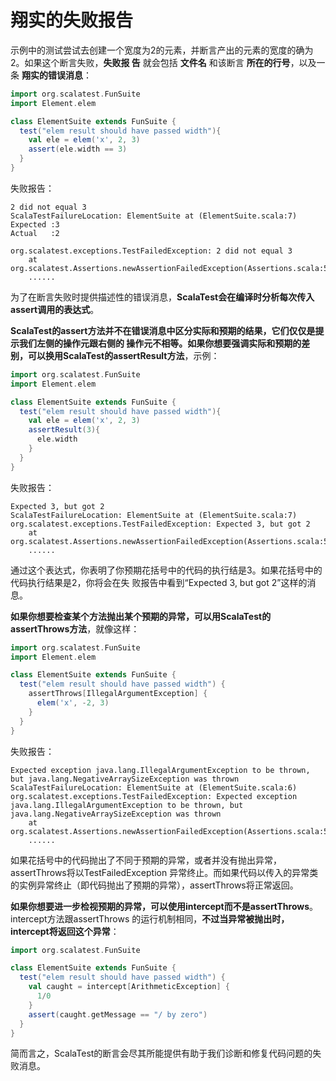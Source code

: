 翔实的失败报告
===================================================================================
示例中的测试尝试去创建一个宽度为2的元素，并断言产出的元素的宽度的确为2。如果这个断言失败，**失败报
告** 就会包括 **文件名** 和该断言 **所在的行号**，以及一条 **翔实的错误消息**：
```scala
import org.scalatest.FunSuite
import Element.elem

class ElementSuite extends FunSuite {
  test("elem result should have passed width"){
    val ele = elem('x', 2, 3)
    assert(ele.width == 3)
  }
}
```
失败报告：
```
2 did not equal 3
ScalaTestFailureLocation: ElementSuite at (ElementSuite.scala:7)
Expected :3
Actual   :2

org.scalatest.exceptions.TestFailedException: 2 did not equal 3
	at org.scalatest.Assertions.newAssertionFailedException(Assertions.scala:530)
    ......
```
为了在断言失败时提供描述性的错误消息，**ScalaTest会在编译时分析每次传入assert调用的表达式**。

**ScalaTest的assert方法并不在错误消息中区分实际和预期的结果，它们仅仅是提示我们左侧的操作元跟右侧的
操作元不相等。如果你想要强调实际和预期的差别，可以换用ScalaTest的assertResult方法**，示例：
```scala
import org.scalatest.FunSuite
import Element.elem

class ElementSuite extends FunSuite {
  test("elem result should have passed width"){
    val ele = elem('x', 2, 3)
    assertResult(3){
      ele.width
    }
  }
}
```
失败报告：
```
Expected 3, but got 2
ScalaTestFailureLocation: ElementSuite at (ElementSuite.scala:7)
org.scalatest.exceptions.TestFailedException: Expected 3, but got 2
	at org.scalatest.Assertions.newAssertionFailedException(Assertions.scala:530)
    ......
```
通过这个表达式，你表明了你预期花括号中的代码的执行结是3。如果花括号中的代码执行结果是2，你将会在失
败报告中看到“Expected 3, but got 2”这样的消息。

**如果你想要检查某个方法抛出某个预期的异常，可以用ScalaTest的assertThrows方法**，就像这样：
```scala
import org.scalatest.FunSuite
import Element.elem

class ElementSuite extends FunSuite {
  test("elem result should have passed width") {
    assertThrows[IllegalArgumentException] {
      elem('x', -2, 3)
    }
  }
}
```
失败报告：
```
Expected exception java.lang.IllegalArgumentException to be thrown, but java.lang.NegativeArraySizeException was thrown
ScalaTestFailureLocation: ElementSuite at (ElementSuite.scala:6)
org.scalatest.exceptions.TestFailedException: Expected exception java.lang.IllegalArgumentException to be thrown, but java.lang.NegativeArraySizeException was thrown
	at org.scalatest.Assertions.newAssertionFailedException(Assertions.scala:530)
    ......
```
如果花括号中的代码抛出了不同于预期的异常，或者并没有抛出异常，assertThrows将以TestFailedException
异常终止。而如果代码以传入的异常类的实例异常终止（即代码抛出了预期的异常），assertThrows将正常返回。

**如果你想要进一步检视预期的异常，可以使用intercept而不是assertThrows**。intercept方法跟assertThrows
的运行机制相同，**不过当异常被抛出时，intercept将返回这个异常**：
```scala
import org.scalatest.FunSuite

class ElementSuite extends FunSuite {
  test("elem result should have passed width") {
    val caught = intercept[ArithmeticException] {
      1/0
    }
    assert(caught.getMessage == "/ by zero")
  }
}
```
简而言之，ScalaTest的断言会尽其所能提供有助于我们诊断和修复代码问题的失败消息。

